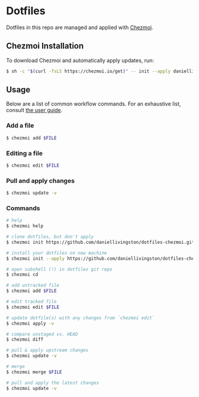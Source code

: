 # Dotfiles

Dotfiles in this repo are managed and applied with [Chezmoi](https://www.chezmoi.io).

## Chezmoi Installation

To download Chezmoi and automatically apply updates, run:

```sh
$ sh -c "$(curl -fsLS https://chezmoi.io/get)" -- init --apply daniellivingston
```

## Usage

Below are a list of common workflow commands.
For an exhaustive list, consult [the user guide](https://www.chezmoi.io/user-guide/command-overview/).

### Add a file

```sh
$ chezmoi add $FILE
```

### Editing a file

```sh
$ chezmoi edit $FILE
```

### Pull and apply changes

```sh
$ chezmoi update -v
```


### Commands

```sh
# help
$ chezmoi help

# clone dotfiles, but don't apply
$ chezmoi init https://github.com/daniellivingston/dotfiles-chezmoi.git

# install your dotfiles on new machine
$ chezmoi init --apply https://github.com/daniellivingston/dotfiles-chezmoi.git

# open subshell (!) in dotfiles git repo
$ chezmoi cd

# add untracked file
$ chezmoi add $FILE

# edit tracked file
$ chezmoi edit $FILE

# update dotfile(s) with any changes from `chezmoi edit`
$ chezmoi apply -v

# compare unstaged vs. HEAD
$ chezmoi diff

# pull & apply upstream changes
$ chezmoi update -v

# merge
$ chezmoi merge $FILE

# pull and apply the latest changes
$ chezmoi update -v
```

